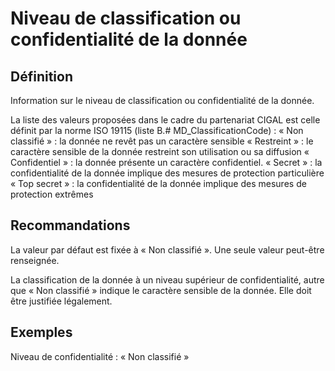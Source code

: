 
<!-- Begin @data_security_classification.md -->

# Niveau de classification ou confidentialité de la donnée
## Définition
Information sur le niveau de classification ou confidentialité de la donnée.

La liste des valeurs proposées dans le cadre du partenariat CIGAL est celle définit par la norme ISO 19115 (liste B.# MD_ClassificationCode) :
« Non classifié » : la donnée ne revêt pas un caractère sensible
« Restreint » : le caractère sensible de la donnée restreint son utilisation ou sa diffusion
« Confidentiel » : la donnée présente un caractère confidentiel.
« Secret » : la confidentialité de la donnée implique des mesures de protection particulière
« Top secret » : la confidentialité de la donnée implique des mesures de protection extrêmes

## Recommandations
La valeur par défaut est fixée à « Non classifié ».
Une seule valeur peut-être renseignée.

La classification de la donnée à un niveau supérieur de confidentialité, autre que « Non classifié » indique le caractère sensible de la donnée. Elle doit être justifiée légalement.

## Exemples
Niveau de confidentialité : « Non classifié »

<!-- End @data_security_classification.md -->

